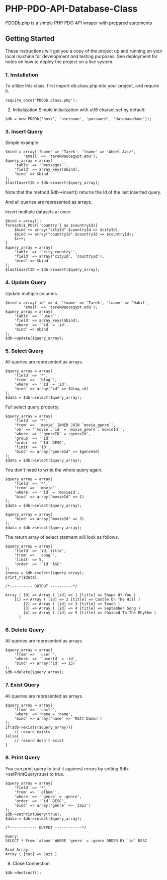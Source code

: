 # PHP-PDO-API-Database-Class
PDODb.php is a simple PHP PDO API wraper with prepared statements

## Getting Started

These instructions will get you a copy of the project up and running on your local machine for development and testing purposes. See deployment for notes on how to deploy the project on a live system.

### 1. Installation
To utilize this class, first import db.class.php into your project, and require it.
```
require_once('PDODb.class.php');                   
```
2. Initialization
Simple initialization with utf8 charset set by default:

```
$db = new PDODb('host', 'username', 'password', 'databaseName']);          
```
### 3. Insert Query
Simple example
```
$bind = array('fname' => 'Tarek', 'lname' => 'Abdel Aziz', 
		'email' => 'tarek@aucegypt.edu');
$query_array = array(
    'table' => '`messages`',
    'field' => array_keys($bind),
    'bind' => $bind
);
$lastInsertID = $db->insert($query_array);
```
Note that the method $db->insert() returns the Id of the last inserted query.

And all queries are represented as arrays.

Insert multiple datasets at once
```
$bind = array();
foreach($_POST['country'] as $countryId){
    $bind += array("cityId".$countryId => $cityId);
    $bind += array("countryId".$countryId => $countryId);
    $i++;
}
$query_array = array(
    'table' => '`city_country`',
    'field' => array('cityId', 'countryId'),
    'bind' => $bind
);
$lastInsertID = $db->insert($query_array);
```
### 4. Update Query
Update multiple columns.
```
$bind = array('id' => 4, 'fname' => 'Tarek', 'lname' => 'Nabil', 
		'email' => 'tarek@aucegypt.edu');
$query_array = array(
    'table' => '`user`',
    'field' => array_keys($bind),
    'where' => '`id` = :id',
    'bind' => $bind
);
$db->update($query_array);
```
### 5. Select Query
All queries are represented as arrays.
```
$query_array = array(
    'field' => '*',
    'from' => '`blog`',
    'where' => '`id` = :id',
    'bind' => array("id" => $blog_id)
);
$data = $db->select($query_array);
```
Full select query property.
```
$query_array = array(
    'field' => '*',
    'from' => '`movie` INNER JOIN `movie_genre`',
    'on' => '`movie`.`id` = `movie_genre`.`movieId`',
    'where' => '`genreID` = :genreId',
    'group' => '`Id`'
    'order' => '`Id` DESC',
    'limit' => '10',
    'bind' => array("genreId" => $genreId)
);
$data = $db->select($query_array);
```
You don't need to write the whole query again.
```
$query_array = array(
    'field' => '*',
    'from' => '`movie`',
    'where' => '`id` = :movieId',
    'bind' => array("movieId" => 1)
);
$data = $db->select($query_array);

$query_array = array(
    'bind' => array("movieId" => 3)
);
$data = $db->select($query_array);
```
The return array of select statment will look as follows.
```
$query_array = array(
    'field' => 'id, title',
    'from' => '`song`',
    'limit' => 5,
    'order' => '`id` ASC'
);
$songs = $db->select($query_array);
print_r($data);

/*---------- OUTPUT ----------*/

Array ( [0] => Array ( [id] => 1 [title] => Shape Of You )
	[1] => Array ( [id] => 2 [title] => Castle On The Hill ) 
        [2] => Array ( [id] => 3 [title] => Touch ) 
        [3] => Array ( [id] => 4 [title] => September Song ) 
        [4] => Array ( [id] => 5 [title] => Chained To The Rhythm ) 
      )
```
### 6. Delete Query
All queries are represented as arrays.
```
$query_array = array(
    'from' => '`user`',
    'where' => '`userId` = :id',
    'bind' => array('id' => 15)
);
$db->delete($query_array);
```
### 7. Exist Query
All queries are represented as arrays.
```
$query_array = array(
    'from' => '`cast`',
    'where' => 'name = :name',
    'bind' => array('name' => 'Matt Damon')
);
if($db->exists($query_array)){
	// record exists
}else{
	// record dosn't exist
}
```
### 8. Print Query
You can print query to test it againest errors by setting $db->setPrintQuery(true) to true.
```
$query_array = array(
    'field' => '*',
    'from' => '`album`',
    'where' => '`genre` = :genre',
    'order' => '`id` DESC',
    'bind' => array('genre' => 'Jazz')
);
$db->setPrintQuery(true);
$data = $db->select($query_array);

/*------------ OUTPUT ------------*/

Query:
SELECT * From `album` WHERE `genre` = :genre ORDER BY `id` DESC 

Bind Array:
Array ( [cat] => Jazz ) 
```
9. Close Connection
```
$db->destruct();
```
